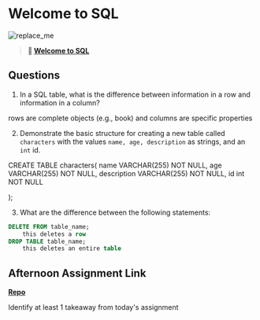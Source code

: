 # Welcome to SQL

![replace_me](https://codeworks.blob.core.windows.net/public/assets/img/illustrations/placeholder.svg)

> **📖 [Welcome to SQL](https://codeworksacademy.com/fs-student-guide/resources/wk11/01-MySQL-GettingStarted)**

## Questions

1. In a SQL table, what is the difference between information in a row and information in a column?

rows are complete objects (e.g., book) and columns are specific properties

2. Demonstrate the basic structure for creating a new table called `characters` with the values `name, age, description` as strings, and an `int` id.

CREATE TABLE characters(
    name VARCHAR(255) NOT NULL,
    age VARCHAR(255) NOT NULL,
    description VARCHAR(255) NOT NULL,
    id int NOT NULL
    
);

3. What are the difference between the following statements: 
```sql
DELETE FROM table_name;
    this deletes a row
DROP TABLE table_name;
    this deletes an entire table
```

## Afternoon Assignment Link

**[Repo](https://github.com/KellyWemmer/<ASSIGNMENT_REPO>)**

Identify at least 1 takeaway from today's assignment
